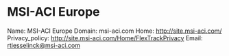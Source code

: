 
# MSI-ACI Europe

Name: MSI-ACI Europe
Domain: msi-aci.com
Home: http://site.msi-aci.com/
Privacy_policy: http://site.msi-aci.com/Home/FlexTrackPrivacy
Email: rtiesselinck@msi-aci.com
